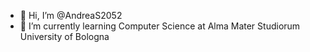 - 👋 Hi, I’m @AndreaS2052
- 🌱 I’m currently learning Computer Science at Alma Mater Studiorum University of Bologna

<!---
AndreaS2052/AndreaS2052 is a ✨ special ✨ repository because its `README.md` (this file) appears on your GitHub profile.
You can click the Preview link to take a look at your changes.
--->
